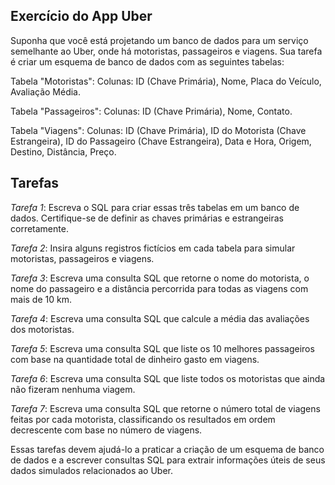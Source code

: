 Exercício do App Uber
--
Suponha que você está projetando um banco de dados para um serviço semelhante ao Uber, onde há motoristas, passageiros e viagens. 
Sua tarefa é criar um esquema de banco de dados com as seguintes tabelas:

Tabela "Motoristas":
Colunas: ID (Chave Primária), Nome, Placa do Veículo, Avaliação Média.

Tabela "Passageiros":
Colunas: ID (Chave Primária), Nome, Contato.

Tabela "Viagens":
Colunas: ID (Chave Primária), ID do Motorista (Chave Estrangeira), ID do Passageiro (Chave Estrangeira), Data e Hora, Origem, 
Destino, Distância, Preço.

Tarefas
--

*Tarefa 1*: 
Escreva o SQL para criar essas três tabelas em um banco de dados. Certifique-se de definir as chaves primárias e estrangeiras corretamente.

*Tarefa 2*: Insira alguns registros fictícios em cada tabela para simular motoristas, passageiros e viagens.

*Tarefa 3*: Escreva uma consulta SQL que retorne o nome do motorista, o nome do passageiro e a distância percorrida para todas as viagens com mais de 10 km.

*Tarefa 4*: Escreva uma consulta SQL que calcule a média das avaliações dos motoristas.

*Tarefa 5*: Escreva uma consulta SQL que liste os 10 melhores passageiros com base na quantidade total de dinheiro gasto em viagens.

*Tarefa 6*: Escreva uma consulta SQL que liste todos os motoristas que ainda não fizeram nenhuma viagem.

*Tarefa 7*: Escreva uma consulta SQL que retorne o número total de viagens feitas por cada motorista, classificando os resultados em ordem decrescente com base no número de viagens.

Essas tarefas devem ajudá-lo a praticar a criação de um esquema de banco de dados e a escrever consultas SQL para extrair informações úteis de seus dados simulados relacionados ao Uber.
